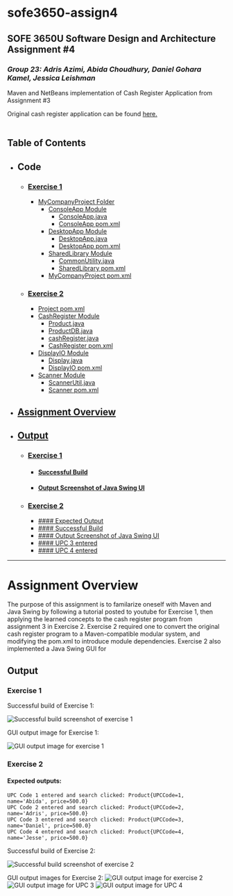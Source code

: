 # sofe3650-assign4
## SOFE 3650U Software Design and Architecture Assignment #4
### _Group 23: Adris Azimi, Abida Choudhury, Daniel Gohara Kamel, Jessica Leishman_

Maven and NetBeans implementation of Cash Register Application from Assignment #3

Original cash register application can be found [here.](https://github.com/jessica-leishman/sofe3650-assign3)
<br><br>

## Table of Contents
- ## Code
  - ### [Exercise 1](https://github.com/DanielKamel2001/sofe3650-assign4/tree/main/Code/Exercise%201)
      - [MyCompanyProject Folder](https://github.com/DanielKamel2001/sofe3650-assign4/tree/main/Code/Exercise%201/MyCompanyProject)
        - [ConsoleApp Module](https://github.com/DanielKamel2001/sofe3650-assign4/tree/main/Code/Exercise%201/MyCompanyProject/ConsoleApp)
          - [ConsoleApp.java](https://github.com/DanielKamel2001/sofe3650-assign4/blob/main/Code/Exercise%201/MyCompanyProject/ConsoleApp/src/main/java/com/mycompany/ConsoleApp.java)
          - [ConsoleApp pom.xml](https://github.com/DanielKamel2001/sofe3650-assign4/blob/main/Code/Exercise%201/MyCompanyProject/ConsoleApp/pom.xml)
        - [DesktopApp Module](https://github.com/DanielKamel2001/sofe3650-assign4/tree/main/Code/Exercise%201/MyCompanyProject/DesktopApp)
          - [DesktopApp.java](https://github.com/DanielKamel2001/sofe3650-assign4/blob/main/Code/Exercise%201/MyCompanyProject/DesktopApp/src/main/java/com/mycompany/DesktopApp.java)
          - [DesktopApp pom.xml](https://github.com/DanielKamel2001/sofe3650-assign4/blob/main/Code/Exercise%201/MyCompanyProject/DesktopApp/pom.xml)
        - [SharedLibrary Module](https://github.com/DanielKamel2001/sofe3650-assign4/tree/main/Code/Exercise%201/MyCompanyProject/SharedLibrary)
          - [CommonUtility.java](https://github.com/DanielKamel2001/sofe3650-assign4/blob/main/Code/Exercise%201/MyCompanyProject/SharedLibrary/src/main/java/com/mycompany/CommonUtility.java)
          - [SharedLibrary pom.xml](https://github.com/DanielKamel2001/sofe3650-assign4/blob/main/Code/Exercise%201/MyCompanyProject/SharedLibrary/pom.xml)
        - [MyCompanyProject pom.xml](https://github.com/DanielKamel2001/sofe3650-assign4/blob/main/Code/Exercise%201/MyCompanyProject/pom.xml)


  - ### [Exercise 2](https://github.com/DanielKamel2001/sofe3650-assign4/tree/main/Code/Exercise%202)
      - [Project pom.xml](https://github.com/DanielKamel2001/sofe3650-assign4/blob/main/Code/Exercise%202/pom.xml)
      - [CashRegister Module](https://github.com/DanielKamel2001/sofe3650-assign4/tree/main/Code/Exercise%202/CashRegister/src/main/java/com/mycompany/cashregister)
        - [Product.java](https://github.com/DanielKamel2001/sofe3650-assign4/blob/main/Code/Exercise%202/CashRegister/src/main/java/com/mycompany/cashregister/Product.java)
        - [ProductDB.java](https://github.com/DanielKamel2001/sofe3650-assign4/blob/main/Code/Exercise%202/CashRegister/src/main/java/com/mycompany/cashregister/ProductDB.java)
        - [cashRegister.java](https://github.com/DanielKamel2001/sofe3650-assign4/blob/main/Code/Exercise%202/CashRegister/src/main/java/com/mycompany/cashregister/cashRegister.java)
        - [CashRegister pom.xml](https://github.com/DanielKamel2001/sofe3650-assign4/blob/main/Code/Exercise%202/CashRegister/pom.xml)
      - [DisplayIO Module](https://github.com/DanielKamel2001/sofe3650-assign4/tree/main/Code/Exercise%202/DisplayIO)
        - [Display.java](https://github.com/DanielKamel2001/sofe3650-assign4/blob/main/Code/Exercise%202/DisplayIO/src/main/java/com/mycompany/displayio/Display.java)
        - [DisplayIO pom.xml](https://github.com/DanielKamel2001/sofe3650-assign4/blob/main/Code/Exercise%202/DisplayIO/pom.xml)
      - [Scanner Module](https://github.com/DanielKamel2001/sofe3650-assign4/tree/main/Code/Exercise%202/Scanner)
        - [ScannerUtil.java](https://github.com/DanielKamel2001/sofe3650-assign4/blob/main/Code/Exercise%202/Scanner/src/main/java/com/mycompany/scanner/ScannerUtil.java)
        - [Scanner pom.xml](https://github.com/DanielKamel2001/sofe3650-assign4/blob/main/Code/Exercise%202/Scanner/pom.xml)

- ## [Assignment Overview](https://github.com/DanielKamel2001/sofe3650-assign4/blob/main/README.md#assignment-overview-1)
- ## [Output](https://github.com/DanielKamel2001/sofe3650-assign4/blob/main/README.md#output-1)
  - ### [Exercise 1](https://github.com/DanielKamel2001/sofe3650-assign4/tree/main/Output%20(Build%20and%20GUI)/Exercise%201)
    - #### [Successful Build](https://github.com/DanielKamel2001/sofe3650-assign4/blob/main/Output%20(Build%20and%20GUI)/Exercise%201/Successful_Build_Ex1.png)
    - #### [Output Screenshot of Java Swing UI](https://github.com/DanielKamel2001/sofe3650-assign4/blob/main/Output%20(Build%20and%20GUI)/Exercise%201/Output_Ex1.png)
   - ### [Exercise 2](https://github.com/DanielKamel2001/sofe3650-assign4/tree/main/Output%20(Build%20and%20GUI)/Exercise%202)
      - [#### Expected Output](https://github.com/DanielKamel2001/sofe3650-assign4blob/main/README.md#expected-output-1)
      - [#### Successful Build](https://github.com/DanielKamel2001/sofe3650-assign4/blob/main/Output%20(Build%20and%20GUI)/Exercise%202/successfulbuildex2.png)
      - [#### Output Screenshot of Java Swing UI](https://github.com/DanielKamel2001/sofe3650-assign4/blob/main/Output%20(Build%20and%20GUI)/Exercise%202/output-enter%20code.png)
      - [#### UPC 3 entered](https://github.com/DanielKamel2001/sofe3650-assign4/blob/main/Output%20(Build%20and%20GUI)/Exercise%202/output-upc3.png)
      - [#### UPC 4 entered](https://github.com/DanielKamel2001/sofe3650-assign4/blob/main/Output%20(Build%20and%20GUI)/Exercise%202/output-upc4.png)



---
# Assignment Overview
The purpose of this assignment is to familarize oneself with Maven and Java Swing by following a tutorial posted to youtube for Exercise 1, then applying the learned concepts to the cash register program from assignment 3 in Exercise 2.  Exercise 2 required one to convert the original cash register program to a Maven-compatible modular system, and modifying the pom.xml to introduce module dependencies. Exercise 2 also implemented a Java Swing GUI for 

## Output
### Exercise 1
Successful build of Exercise 1:

![Successful build screenshot of exercise 1](https://github.com/DanielKamel2001/sofe3650-assign4/blob/main/Output%20(Build%20and%20GUI)/Exercise%201/Successful_Build_Ex1.png)

GUI output image for Exercise 1:

![GUI output image for exercise 1](https://github.com/DanielKamel2001/sofe3650-assign4/blob/main/Output%20(Build%20and%20GUI)/Exercise%201/Output_Ex1.png)

### Exercise 2
#### Expected outputs:
```
UPC Code 1 entered and search clicked: Product{UPCCode=1, name='Abida', price=500.0}
UPC Code 2 entered and search clicked: Product{UPCCode=2, name='Adris', price=500.0}
UPC Code 3 entered and search clicked: Product{UPCCode=3, name='Daniel', price=500.0}
UPC Code 4 entered and search clicked: Product{UPCCode=4, name='Jesse', price=500.0}
```

Successful build of Exercise 2:

![Successful build screenshot of exercise 2](https://github.com/DanielKamel2001/sofe3650-assign4/blob/main/Output%20(Build%20and%20GUI)/Exercise%202/successfulbuildex2.png)

GUI output images for Exercise 2:
![GUI output image for exercise 2](https://github.com/DanielKamel2001/sofe3650-assign4/blob/main/Output%20(Build%20and%20GUI)/Exercise%202/output-enter%20code.png)
![GUI output image for UPC 3](https://github.com/DanielKamel2001/sofe3650-assign4/blob/main/Output%20(Build%20and%20GUI)/Exercise%202/output-upc3.png)
![GUI output image for UPC 4](https://github.com/DanielKamel2001/sofe3650-assign4/blob/main/Output%20(Build%20and%20GUI)/Exercise%202/output-upc4.png)




